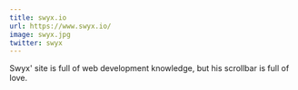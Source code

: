 ```yaml
---
title: swyx.io
url: https://www.swyx.io/
image: swyx.jpg
twitter: swyx
---
```

Swyx' site is full of web development knowledge, but his scrollbar is full of love.

